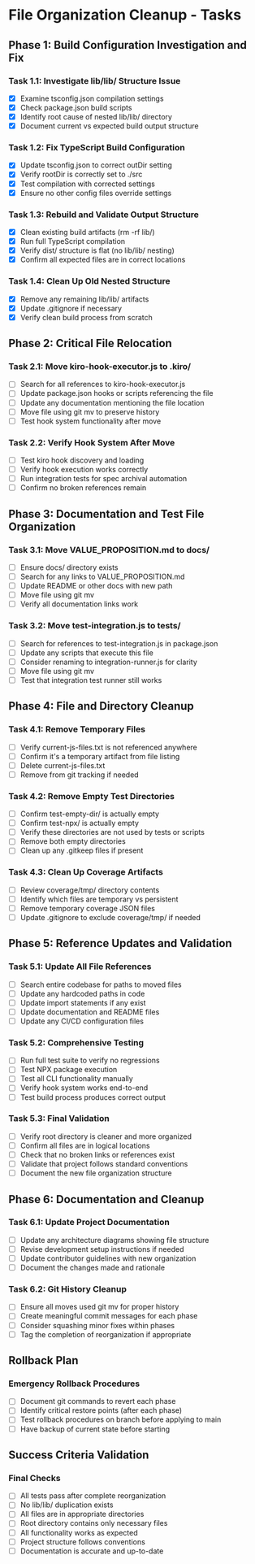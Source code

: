 # File Organization Cleanup - Tasks

## Phase 1: Build Configuration Investigation and Fix

### Task 1.1: Investigate lib/lib/ Structure Issue
- [x] Examine tsconfig.json compilation settings
- [x] Check package.json build scripts
- [x] Identify root cause of nested lib/lib/ directory
- [x] Document current vs expected build output structure

### Task 1.2: Fix TypeScript Build Configuration  
- [x] Update tsconfig.json to correct outDir setting
- [x] Verify rootDir is correctly set to ./src
- [x] Test compilation with corrected settings
- [x] Ensure no other config files override settings

### Task 1.3: Rebuild and Validate Output Structure
- [x] Clean existing build artifacts (rm -rf lib/)
- [x] Run full TypeScript compilation
- [x] Verify dist/ structure is flat (no lib/lib/ nesting)
- [x] Confirm all expected files are in correct locations

### Task 1.4: Clean Up Old Nested Structure
- [x] Remove any remaining lib/lib/ artifacts
- [x] Update .gitignore if necessary
- [x] Verify clean build process from scratch

## Phase 2: Critical File Relocation

### Task 2.1: Move kiro-hook-executor.js to .kiro/
- [ ] Search for all references to kiro-hook-executor.js
- [ ] Update package.json hooks or scripts referencing the file
- [ ] Update any documentation mentioning the file location
- [ ] Move file using git mv to preserve history
- [ ] Test hook system functionality after move

### Task 2.2: Verify Hook System After Move
- [ ] Test kiro hook discovery and loading
- [ ] Verify hook execution works correctly
- [ ] Run integration tests for spec archival automation
- [ ] Confirm no broken references remain

## Phase 3: Documentation and Test File Organization

### Task 3.1: Move VALUE_PROPOSITION.md to docs/
- [ ] Ensure docs/ directory exists
- [ ] Search for any links to VALUE_PROPOSITION.md
- [ ] Update README or other docs with new path
- [ ] Move file using git mv
- [ ] Verify all documentation links work

### Task 3.2: Move test-integration.js to __tests__/
- [ ] Search for references to test-integration.js in package.json
- [ ] Update any scripts that execute this file
- [ ] Consider renaming to integration-runner.js for clarity
- [ ] Move file using git mv
- [ ] Test that integration test runner still works

## Phase 4: File and Directory Cleanup

### Task 4.1: Remove Temporary Files
- [ ] Verify current-js-files.txt is not referenced anywhere
- [ ] Confirm it's a temporary artifact from file listing
- [ ] Delete current-js-files.txt
- [ ] Remove from git tracking if needed

### Task 4.2: Remove Empty Test Directories
- [ ] Confirm test-empty-dir/ is actually empty
- [ ] Confirm test-npx/ is actually empty  
- [ ] Verify these directories are not used by tests or scripts
- [ ] Remove both empty directories
- [ ] Clean up any .gitkeep files if present

### Task 4.3: Clean Up Coverage Artifacts
- [ ] Review coverage/tmp/ directory contents
- [ ] Identify which files are temporary vs persistent
- [ ] Remove temporary coverage JSON files
- [ ] Update .gitignore to exclude coverage/tmp/ if needed

## Phase 5: Reference Updates and Validation

### Task 5.1: Update All File References
- [ ] Search entire codebase for paths to moved files
- [ ] Update any hardcoded paths in code
- [ ] Update import statements if any exist
- [ ] Update documentation and README files
- [ ] Update any CI/CD configuration files

### Task 5.2: Comprehensive Testing
- [ ] Run full test suite to verify no regressions
- [ ] Test NPX package execution
- [ ] Test all CLI functionality manually
- [ ] Verify hook system works end-to-end
- [ ] Test build process produces correct output

### Task 5.3: Final Validation
- [ ] Verify root directory is cleaner and more organized
- [ ] Confirm all files are in logical locations
- [ ] Check that no broken links or references exist
- [ ] Validate that project follows standard conventions
- [ ] Document the new file organization structure

## Phase 6: Documentation and Cleanup

### Task 6.1: Update Project Documentation
- [ ] Update any architecture diagrams showing file structure
- [ ] Revise development setup instructions if needed
- [ ] Update contributor guidelines with new organization
- [ ] Document the changes made and rationale

### Task 6.2: Git History Cleanup
- [ ] Ensure all moves used git mv for proper history
- [ ] Create meaningful commit messages for each phase
- [ ] Consider squashing minor fixes within phases
- [ ] Tag the completion of reorganization if appropriate

## Rollback Plan

### Emergency Rollback Procedures
- [ ] Document git commands to revert each phase
- [ ] Identify critical restore points (after each phase)
- [ ] Test rollback procedures on branch before applying to main
- [ ] Have backup of current state before starting

## Success Criteria Validation

### Final Checks
- [ ] All tests pass after complete reorganization
- [ ] No lib/lib/ duplication exists
- [ ] All files are in appropriate directories
- [ ] Root directory contains only necessary files
- [ ] All functionality works as expected
- [ ] Project structure follows conventions
- [ ] Documentation is accurate and up-to-date